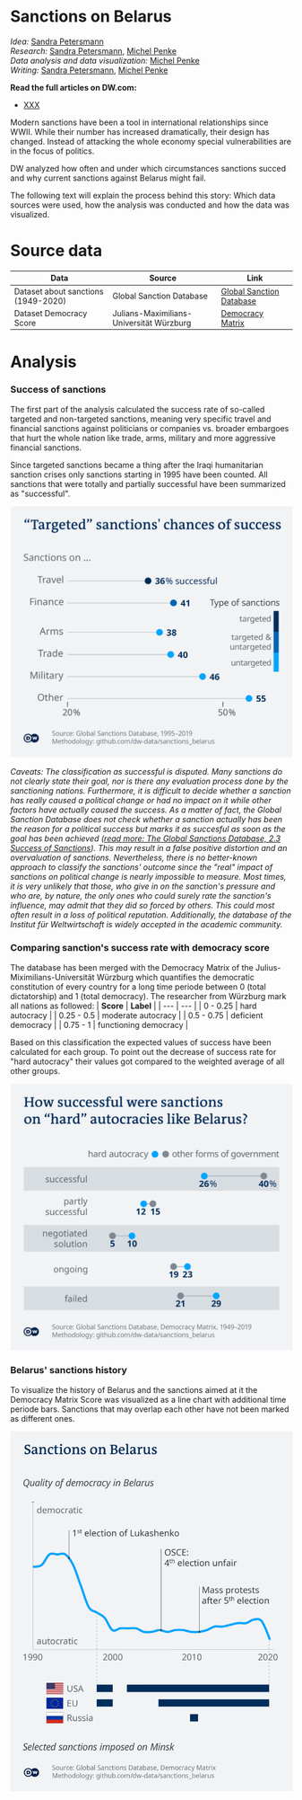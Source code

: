 
# Sanctions on Belarus

_Idea:_  [Sandra Petersmann](https://twitter.com/PetersmannS)\
_Research:_ [Sandra Petersmann](https://twitter.com/PetersmannS), [Michel Penke](https://michelpenke.de)\
_Data analysis and data visualization:_  [Michel Penke](https://michelpenke.de)\
_Writing:_  [Sandra Petersmann](https://twitter.com/PetersmannS), [Michel Penke](https://michelpenke.de)

**Read the full articles on DW.com:**
- [XXX](https://www.dw.com/en/xxx)

Modern sanctions have been a tool in international relationships since WWII. While their number has increased dramatically, their design has changed. Instead of attacking the whole economy special vulnerabilities are in the focus of politics. 

DW analyzed how often and under which circumstances sanctions succed and why current sanctions against Belarus might fail. 

The following text will explain the process behind this story: Which data sources were used, how the analysis was conducted and how the data was visualized.

# Source data



| **Data** | **Source** | **Link** |
| --- | --- | --- |
| Dataset about sanctions (1949-2020) | Global Sanction Database| [Global Sanction Database](https://www.globalsanctionsdatabase.com)|
| Dataset Democracy Score | Julians-Maximilians-Universität Würzburg| [Democracy Matrix](https://www.demokratiematrix.de)|


# Analysis
### Success of sanctions 
The first part of the analysis calculated the success rate of so-called targeted and non-targeted sanctions, meaning very specific travel and financial sanctions against politicians or companies vs. broader embargoes that hurt the whole nation like trade, arms, military and more aggressive financial sanctions. 

Since targeted sanctions became a thing after the Iraqi humanitarian sanction crises only sanctions starting in 1995 have been counted. All sanctions that were totally and partially successful have been summarized as "successful". 

![](graphics/279_en_sanctions_targeted.png)

_Caveats: The classification as successful is disputed. Many sanctions do not clearly state their goal, nor is there any evaluation process done by the sanctioning nations. Furthermore, it is difficult to decide whether a sanction has really caused a political change or had no impact on it while other factors have actually caused the success. As a matter of fact, the Global Sanction Database does not check whether a sanction actually has been the reason for a political success but marks it as succesful as soon as the goal has been achieved ([read more: The Global Sanctions Database, 2.3 Success of Sanctions](https://yotoyotov.com/files/GSDB_FKSYY_v13.pdf)). This may result in a false positive distortion and an overvaluation of sanctions. Nevertheless, there is no better-known approach to classify the sanctions' outcome since the "real" impact of sanctions on political change is nearly impossible to measure. Most times, it is very unlikely that those, who give in on the sanction's pressure and who are, by nature, the only ones who could surely rate the sanction's influence, may admit that they did so forced by others. This could most often result in a loss of political reputation. Additionally, the database of the Institut für Weltwirtschaft is widely accepted in the academic community._
### Comparing sanction's success rate with democracy score
The database has been merged with the Democracy Matrix of the Julius-Miximilians-Universität Würzburg which quantifies the democratic constitution of every country for a long time periode between 0 (total dictatorship) and 1 (total democracy). The researcher from Würzburg mark all nations as followed: 
| **Score** | **Label** |
| --- | --- |
| 0 - 0.25 | hard autocracy |
| 0.25 - 0.5 | moderate autocracy |
| 0.5 - 0.75 | deficient democracy |
| 0.75 - 1 | functioning democracy |

Based on this classification the expected values of success have been calculated for each group. To point out the decrease of success rate for "hard autocracy" their values got compared to the weighted average of all other groups. 

![](graphics/280_en_sanctions_authoritarian.png)

### Belarus' sanctions history
To visualize the history of Belarus and the sanctions aimed at it the Democracy Matrix Score was visualized as a line chart with additional time periode bars. Sanctions that may overlap each other have not been marked as different ones. 
 
![](graphics/281_en_sanctions_belarus.png)
